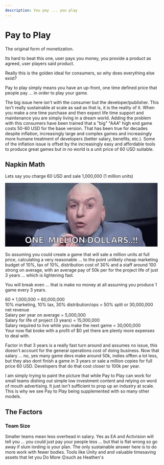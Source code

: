 ```yaml
---
description: You pay ... you play
---
```


# Pay to Play

The original form of monetization.

Its hard to beat this one, user pays you money, you provide a product as agreed, user players said product.

Really this is the golden ideal for consumers, so why does everything else exist?

Pay to play simply means you have an up-front, one time defined price that people pay ... in order to play your game.

The big issue here isn't with the consumer but the developer/publisher. This isn't really sustainable at scale as sad as that is, it is the reality of it. When you make a one time purchase and then expect life time support and maintenance you are simply living in a dream world. Adding the problem with this consumers have been trained that a "big" "AAA" high end game costs 50-60 USD for the base version. That has been true for decades despite inflation, increasingly large and complex games and increasingly more humane treatment of developers (better salary, benefits, etc.). Some of the inflation issue is offset by the increasingly easy and affordable tools to produce great games but in no world is a unit price of 60 USD suitable.

## Napkin Math

Lets say you charge 60 USD and sale 1,000,000 (1 million units)

![](../../../../.gitbook/assets/DrEvilOneBillionDollarsGIF.gif)

So assuming you could create a game that will sale a million units at full price, calculating a very reasonable ... to the point unlikely cheap marketing budget of 10%, tax of 10%, distribution cost of 30% and a staff around 100 strong on average, with an average pay of 50k per for the project life of just 3 years ... which is lightening fast.

You will break even ... that is make no money at all assuming you produce 1 game every 3 years.

60 \* 1,000,000 = 60,000,000\
10% marketing, 10% tax, 30% distribution/ops = 50% split or 30,000,000 net revenue\
Salary per year on average = 5,000,000\
Salary for life of project (3 years) = 15,000,000\
Salary required to live while you make the next game = 30,000,000\
Your now flat broke with a profit of $0 yet there are plenty more expenses to deal with.

Factor in that 3 years is a really fast turn around and assumes no issue, this doesn't account for the general operations cost of doing business. Now that salary ... no, yes many game devs make around 50k, indies offten a lot less, but they also dont finish a game in 3 years or sale a million copies for full price 60 USD. Developers that do that cost closer to 100k per year.

I am simply trying to paint the picture that while Pay to Play can work for small teams dishing out simple low investment content and relying on word of mouth advertising. It just isn't sufficient to prop up an industry at scale. This is why we see Pay to Play being supplemented with so many other models.

## The Factors

### Team Size

Smaller teams mean less overhead in salary. Yes as EA and Activision will tell you ... you could just pay your people less ... but that is flat wrong so go away if slum lording is your plan. The only sustainable answer here is to do more work with fewer bodies. Tools like Unity and and valuable timesaving assets that let you Do More 😉such as Heathen's&#x20;
